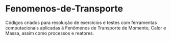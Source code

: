 # Fenomenos-de-Transporte
Códigos criados para resolução de exercícios e testes com ferramentas computacionais aplicadas à Fenômenos de Transporte de Momento, Calor e Massa, assim como processos e reatores.
